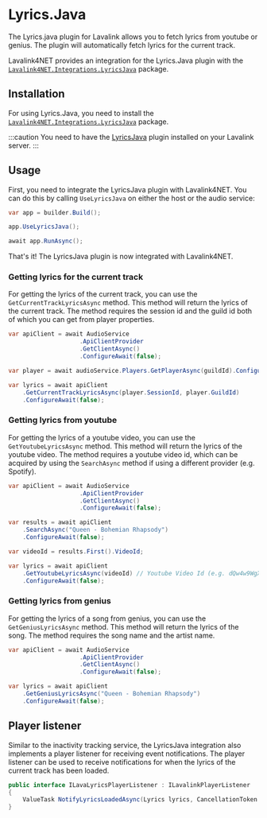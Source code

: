 # Lyrics.Java

The Lyrics.java plugin for Lavalink allows you to fetch lyrics from youtube or genius. The plugin will automatically fetch lyrics for the current track.

Lavalink4NET provides an integration for the Lyrics.Java plugin with the [`Lavalink4NET.Integrations.LyricsJava`](https://www.nuget.org/packages/Lavalink4NET.Integrations.LyricsJava) package.

## Installation

For using Lyrics.Java, you need to install the [`Lavalink4NET.Integrations.LyricsJava`](https://www.nuget.org/packages/Lavalink4NET.Integrations.LyricsJava) package.

:::caution
You need to have the [LyricsJava](https://github.com/DuncteBot/java-timed-lyrics) plugin installed on your Lavalink server.
:::

## Usage

First, you need to integrate the LyricsJava plugin with Lavalink4NET. You can do this by calling `UseLyricsJava` on either the host or the audio service:

```csharp
var app = builder.Build();

app.UseLyricsJava();

await app.RunAsync();
```

That's it! The LyricsJava plugin is now integrated with Lavalink4NET.

### Getting lyrics for the current track

For getting the lyrics of the current track, you can use the `GetCurrentTrackLyricsAsync` method. This method will return the lyrics of the current track. The method requires the session id and the guild id both of which you can get from player properties.

```csharp
var apiClient = await AudioService
                    .ApiClientProvider
                    .GetClientAsync()
                    .ConfigureAwait(false);

var player = await audioService.Players.GetPlayerAsync(guildId).ConfigureAwait(false);

var lyrics = await apiClient
    .GetCurrentTrackLyricsAsync(player.SessionId, player.GuildId)
    .ConfigureAwait(false);
```

### Getting lyrics from youtube

For getting the lyrics of a youtube video, you can use the `GetYoutubeLyricsAsync` method. This method will return the lyrics of the youtube video. The method requires a youtube video id, which can be acquired by using the `SearchAsync` method if using a different provider (e.g. Spotify).

```csharp
var apiClient = await AudioService
                    .ApiClientProvider
                    .GetClientAsync()
                    .ConfigureAwait(false);

var results = await apiClient
    .SearchAsync("Queen - Bohemian Rhapsody")
    .ConfigureAwait(false);

var videoId = results.First().VideoId;

var lyrics = await apiClient
    .GetYoutubeLyricsAsync(videoId) // Youtube Video Id (e.g. dQw4w9WgXcQ)
    .ConfigureAwait(false);
```

### Getting lyrics from genius

For getting the lyrics of a song from genius, you can use the `GetGeniusLyricsAsync` method. This method will return the lyrics of the song. The method requires the song name and the artist name.

```csharp
var apiClient = await AudioService
                    .ApiClientProvider
                    .GetClientAsync()
                    .ConfigureAwait(false);

var lyrics = await apiClient
    .GetGeniusLyricsAsync("Queen - Bohemian Rhapsody")
    .ConfigureAwait(false);
```

## Player listener

Similar to the inactivity tracking service, the LyricsJava integration also implements a player listener for receiving event notifications. The player listener can be used to receive notifications for when the lyrics of the current track has been loaded.

```csharp
public interface ILavaLyricsPlayerListener : ILavalinkPlayerListener
{
    ValueTask NotifyLyricsLoadedAsync(Lyrics lyrics, CancellationToken cancellationToken = default);
}
```
